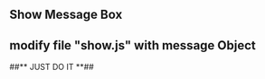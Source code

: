 ## Show Message Box <br />

## modify file "show.js" with message Object <br />

##** JUST DO IT **##
